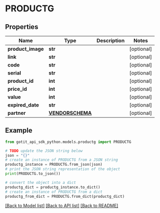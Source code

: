 # PRODUCTG


## Properties

Name | Type | Description | Notes
------------ | ------------- | ------------- | -------------
**product_image** | **str** |  | [optional] 
**link** | **str** |  | [optional] 
**code** | **str** |  | [optional] 
**serial** | **str** |  | [optional] 
**product_id** | **int** |  | [optional] 
**price_id** | **int** |  | [optional] 
**value** | **int** |  | [optional] 
**expired_date** | **str** |  | [optional] 
**partner** | [**VENDORSCHEMA**](VENDORSCHEMA.md) |  | [optional] 

## Example

```python
from gotit_api_sdk_python.models.productg import PRODUCTG

# TODO update the JSON string below
json = "{}"
# create an instance of PRODUCTG from a JSON string
productg_instance = PRODUCTG.from_json(json)
# print the JSON string representation of the object
print(PRODUCTG.to_json())

# convert the object into a dict
productg_dict = productg_instance.to_dict()
# create an instance of PRODUCTG from a dict
productg_from_dict = PRODUCTG.from_dict(productg_dict)
```
[[Back to Model list]](../README.md#documentation-for-models) [[Back to API list]](../README.md#documentation-for-api-endpoints) [[Back to README]](../README.md)


